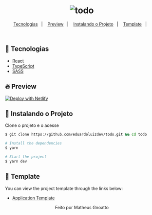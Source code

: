 <h1 align="center">
    <img alt="todo" title="todo" src=".github/to-do.gif" />
</h1>

<p align="center">
  <a href="#technologies">Tecnologias</a>&nbsp;&nbsp;&nbsp;|&nbsp;&nbsp;&nbsp;
  <a href="#-preview">Preview</a>&nbsp;&nbsp;&nbsp;|&nbsp;&nbsp;&nbsp;
  <a href="#-layout">Instalando o Projeto</a>&nbsp;&nbsp;&nbsp;|&nbsp;&nbsp;&nbsp;
  <a href="#-layout">Template</a>&nbsp;&nbsp;&nbsp;|&nbsp;&nbsp;&nbsp;
</p>

<br>

## 🧪 Tecnologias

- [React](https://reactjs.org)
- [TypeScript](https://www.typescriptlang.org/)
- [SASS](https://sass-lang.com/)

## 🔥 Preview

[![Deploy with Netlify](https://www.netlify.com/img/deploy/button.svg)](https://todoignite.netlify.app/)

## 🚀 Instalando o Projeto

Clone o projeto e o acesse

```bash
$ git clone https://github.com/eduardoluizdev/todo.git && cd todo
```



```bash
# Install the dependencies
$ yarn

# Start the project
$ yarn dev
```

## 🔖 Template

You can view the project template through the links below:

- [Application Template](https://github.com/rocketseat-education/ignite-template-reactjs-conceitos-do-react)


<p align="center">Feito por Matheus Gnoatto</p>
